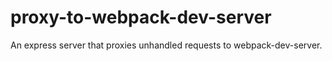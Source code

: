 # proxy-to-webpack-dev-server

An express server that proxies unhandled requests to webpack-dev-server.
